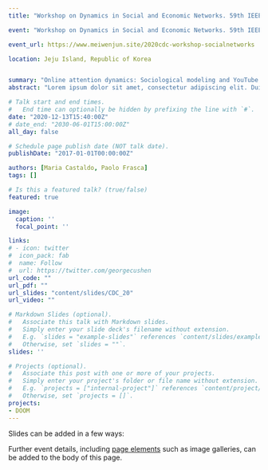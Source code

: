 ```yaml
---
title: "Workshop on Dynamics in Social and Economic Networks. 59th IEEE Conference on Decision and Control"

event: "Workshop on Dynamics in Social and Economic Networks. 59th IEEE Conference on Decision and Control"

event_url: https://www.meiwenjun.site/2020cdc-workshop-socialnetworks

location: Jeju Island, Republic of Korea


summary: "Online attention dynamics: Sociological modeling and YouTube case study."
abstract: "Lorem ipsum dolor sit amet, consectetur adipiscing elit. Duis posuere tellusac convallis placerat. Proin tincidunt magna sed ex sollicitudin condimentum. Sed ac faucibus dolor, scelerisque sollicitudin nisi. Cras purus urna, suscipit quis sapien eu, pulvinar tempor diam."

# Talk start and end times.
#   End time can optionally be hidden by prefixing the line with `#`.
date: "2020-12-13T15:40:00Z"
# date_end: "2030-06-01T15:00:00Z"
all_day: false

# Schedule page publish date (NOT talk date).
publishDate: "2017-01-01T00:00:00Z"

authors: [Maria Castaldo, Paolo Frasca]
tags: []

# Is this a featured talk? (true/false)
featured: true

image:
  caption: ''
  focal_point: ''

links:
# - icon: twitter
#  icon_pack: fab
#  name: Follow
#  url: https://twitter.com/georgecushen
url_code: ""
url_pdf: ""
url_slides: "content/slides/CDC_20"
url_video: ""

# Markdown Slides (optional).
#   Associate this talk with Markdown slides.
#   Simply enter your slide deck's filename without extension.
#   E.g. `slides = "example-slides"` references `content/slides/example-slides.md`.
#   Otherwise, set `slides = ""`.
slides: ''

# Projects (optional).
#   Associate this post with one or more of your projects.
#   Simply enter your project's folder or file name without extension.
#   E.g. `projects = ["internal-project"]` references `content/project/deep-learning/index.md`.
#   Otherwise, set `projects = []`.
projects:
- DOOM
---
```


Slides can be added in a few ways:

Further event details, including [page elements](https://wowchemy.com/docs/writing-markdown-latex/) such as image galleries, can be added to the body of this page.
